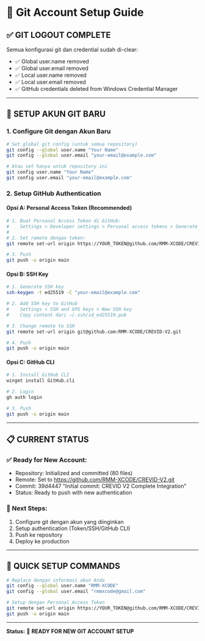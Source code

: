 # 🔄 Git Account Setup Guide

## ✅ **GIT LOGOUT COMPLETE**

Semua konfigurasi git dan credential sudah di-clear:
- ✅ Global user.name removed
- ✅ Global user.email removed  
- ✅ Local user.name removed
- ✅ Local user.email removed
- ✅ GitHub credentials deleted from Windows Credential Manager

---

## 🔧 **SETUP AKUN GIT BARU**

### **1. Configure Git dengan Akun Baru**
```bash
# Set global git config (untuk semua repository)
git config --global user.name "Your Name"
git config --global user.email "your-email@example.com"

# Atau set hanya untuk repository ini
git config user.name "Your Name"  
git config user.email "your-email@example.com"
```

### **2. Setup GitHub Authentication**

#### **Opsi A: Personal Access Token (Recommended)**
```bash
# 1. Buat Personal Access Token di GitHub:
#    Settings > Developer settings > Personal access tokens > Generate new token
#    
# 2. Set remote dengan token:
git remote set-url origin https://YOUR_TOKEN@github.com/RMM-XCODE/CREVID-V2.git

# 3. Push
git push -u origin main
```

#### **Opsi B: SSH Key**
```bash
# 1. Generate SSH key
ssh-keygen -t ed25519 -C "your-email@example.com"

# 2. Add SSH key to GitHub
#    Settings > SSH and GPG keys > New SSH key
#    Copy content dari ~/.ssh/id_ed25519.pub

# 3. Change remote to SSH
git remote set-url origin git@github.com:RMM-XCODE/CREVID-V2.git

# 4. Push
git push -u origin main
```

#### **Opsi C: GitHub CLI**
```bash
# 1. Install GitHub CLI
winget install GitHub.cli

# 2. Login
gh auth login

# 3. Push
git push -u origin main
```

---

## 📋 **CURRENT STATUS**

### **✅ Ready for New Account:**
- Repository: Initialized and committed (80 files)
- Remote: Set to https://github.com/RMM-XCODE/CREVID-V2.git
- Commit: 39d4447 "Initial commit: CREVID V2 Complete Integration"
- Status: Ready to push with new authentication

### **🔄 Next Steps:**
1. Configure git dengan akun yang diinginkan
2. Setup authentication (Token/SSH/GitHub CLI)
3. Push ke repository
4. Deploy ke production

---

## 🎯 **QUICK SETUP COMMANDS**

```bash
# Replace dengan informasi akun Anda
git config --global user.name "RMM-XCODE"
git config --global user.email "rmmxcode@gmail.com"

# Setup dengan Personal Access Token
git remote set-url origin https://YOUR_TOKEN@github.com/RMM-XCODE/CREVID-V2.git
git push -u origin main
```

---

**Status:** 🔄 **READY FOR NEW GIT ACCOUNT SETUP**